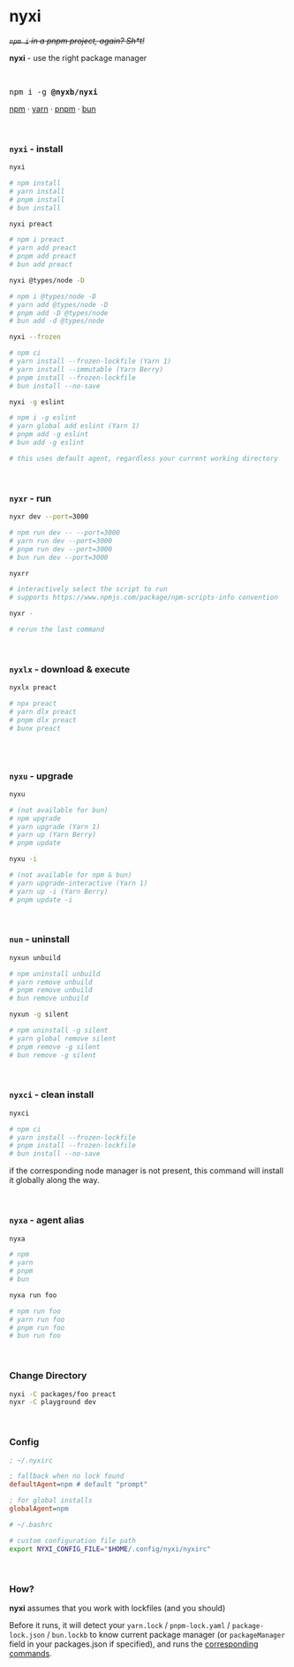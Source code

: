 # nyxi

~~*`npm i` in a pnpm project, again? Sh\*t!*~~

**nyxi** - use the right package manager

<br>

<pre>
npm i -g <b>@nyxb/nyxi</b>
</pre>

<a href='https://docs.npmjs.com/cli/v6/commands/npm'>npm</a> · <a href='https://yarnpkg.com'>yarn</a> · <a href='https://pnpm.js.org/en/'>pnpm</a> · <a href='https://bun.sh/'>bun</a>


<br>


### `nyxi` - install

```bash
nyxi

# npm install
# yarn install
# pnpm install
# bun install
```

```bash
nyxi preact

# npm i preact
# yarn add preact
# pnpm add preact
# bun add preact
```

```bash
nyxi @types/node -D

# npm i @types/node -D
# yarn add @types/node -D
# pnpm add -D @types/node
# bun add -d @types/node
```

```bash
nyxi --frozen

# npm ci
# yarn install --frozen-lockfile (Yarn 1)
# yarn install --immutable (Yarn Berry)
# pnpm install --frozen-lockfile
# bun install --no-save
```

```bash
nyxi -g eslint

# npm i -g eslint
# yarn global add eslint (Yarn 1)
# pnpm add -g eslint
# bun add -g eslint

# this uses default agent, regardless your current working directory
```

<br>

### `nyxr` - run

```bash
nyxr dev --port=3000

# npm run dev -- --port=3000
# yarn run dev --port=3000
# pnpm run dev --port=3000
# bun run dev --port=3000
```

```bash
nyxrr

# interactively select the script to run
# supports https://www.npmjs.com/package/npm-scripts-info convention
```

```bash
nyxr -

# rerun the last command
```

<br>

### `nyxlx` - download & execute

```bash
nyxlx preact

# npx preact
# yarn dlx preact
# pnpm dlx preact
# bunx preact
```

```bash
```

<br>

### `nyxu` - upgrade

```bash
nyxu

# (not available for bun)
# npm upgrade
# yarn upgrade (Yarn 1)
# yarn up (Yarn Berry)
# pnpm update
```

```bash
nyxu -i

# (not available for npm & bun)
# yarn upgrade-interactive (Yarn 1)
# yarn up -i (Yarn Berry)
# pnpm update -i
```

<br>

### `nun` - uninstall

```bash
nyxun unbuild

# npm uninstall unbuild
# yarn remove unbuild
# pnpm remove unbuild
# bun remove unbuild
```

```bash
nyxun -g silent

# npm uninstall -g silent
# yarn global remove silent
# pnpm remove -g silent
# bun remove -g silent
```

<br>

### `nyxci` - clean install

```bash
nyxci

# npm ci
# yarn install --frozen-lockfile
# pnpm install --frozen-lockfile
# bun install --no-save
```

if the corresponding node manager is not present, this command will install it globally along the way.

<br>

### `nyxa` - agent alias

```bash
nyxa

# npm
# yarn
# pnpm
# bun
```

```bash
nyxa run foo

# npm run foo
# yarn run foo
# pnpm run foo
# bun run foo
```

<br>

### Change Directory

```bash
nyxi -C packages/foo preact
nyxr -C playground dev
```

<br>

### Config

```ini
; ~/.nyxirc

; fallback when no lock found
defaultAgent=npm # default "prompt"

; for global installs
globalAgent=npm
```

```bash
# ~/.bashrc

# custom configuration file path
export NYXI_CONFIG_FILE="$HOME/.config/nyxi/nyxirc"
```

<br>

### How?

**nyxi** assumes that you work with lockfiles (and you should)

Before it runs, it will detect your `yarn.lock` / `pnpm-lock.yaml` / `package-lock.json` / `bun.lockb` to know current package manager (or `packageManager` field in your packages.json if specified), and runs the [corresponding commands](https://github.com/nyxb/nyxi/blob/main/src/agents.ts).
